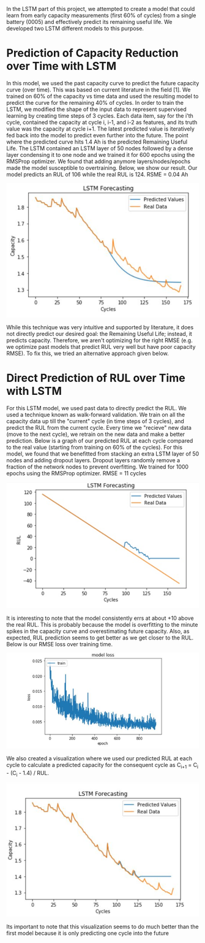 In the LSTM part of this project, we attempted to create a model that could learn from early capacity measurements (first 60% of cycles) from a single battery (0005) and effectively predict its remaining useful life. We developed two LSTM different models to this purpose. 

# Prediction of Capacity Reduction over Time with LSTM

In this model, we used the past capacity curve to predict the future capacity curve (over time). This was based on current literature in the field [1]. We trained on 60% of the capacity vs time data and used the resulting model to predict the curve for the remaining 40% of cycles. In order to train the LSTM, we modified the shape of the input data to represent supervised learning by creating time steps of 3 cycles. Each data item, say for the i'th cycle, contained the capacity at cycle i, i-1, and i-2 as features, and its truth value was the capacity at cycle i+1. The latest predicted value is iteratively fed back into the model to predict even further into the future. The point where the predicted curve hits 1.4 Ah is the predicted Remaining Useful Life. The LSTM contained an LSTM layer of 50 nodes followed by a dense layer condensing it to one node and we trained it for 600 epochs using the RMSProp optimizer. We found that adding anymore layers/nodes/epochs made the model susceptible to overtraining. Below, we show our result. Our model predicts an RUL of 106 while the real RUL is 124. RSME = 0.04 Ah

![LSTM Capacity 1](/images/LSTM1Capacity.jpg)

While this technique was very intuitive and supported by literature, it does not directly predict our desired goal: the Remaining Useful Life; instead, it predicts capacity. Therefore, we aren't optimizing for the right RMSE (e.g. we optimize past models that predict RUL very well but have poor capacity RMSE). To fix this, we tried an alternative approach given below.

# Direct Prediction of RUL over Time with LSTM

For this LSTM model, we used past data to directly predict the RUL. We used a technique known as walk-forward validation. We train on all the capacity data up till the "current" cycle (in time steps of 3 cycles), and predict the RUL from the current cycle. Every time we "recieve" new data (move to the next cycle), we retrain on the new data and make a better prediction. Below is a graph of our predicted RUL at each cycle compared to the real value (starting from training on 60% of the cycles). For this model, we found that we benefitted from stacking an extra LSTM layer of 50 nodes and adding dropout layers. Dropout layers randomly remove a fraction of the network nodes to prevent overfitting. We trained for 1000 epochs using the RMSProp optimizer. RMSE = 11 cycles

![LSTM RUL](/images/LSTM2RUL.jpg)

It is interesting to note that the model consistently errs at about +10 above the real RUL. This is probably because the model is overfitting to the minute spikes in the capacity curve and overestimating future capacity. Also, as expected, RUL prediction seems to get better as we get closer to the RUL. Below is our RMSE loss over training time.

![LSTM Training](/images/LSTMTraining.JPG)

We also created a visualization where we used our predicted RUL at each cycle to calculate a predicted capacity for the consequent cycle as C<sub>i+1</sub> = C<sub>i</sub> - (C<sub>i</sub> - 1.4) / RUL.

![LSTM Capacity 2](/images/LSTM2Capacity.JPG)

Its important to note that this visualization seems to do much better than the first model because it is only predicting one cycle into the future
